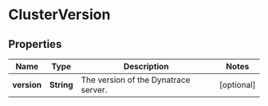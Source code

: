 

# ClusterVersion


## Properties

| Name | Type | Description | Notes |
|------------ | ------------- | ------------- | -------------|
|**version** | **String** | The version of the Dynatrace server. |  [optional] |



